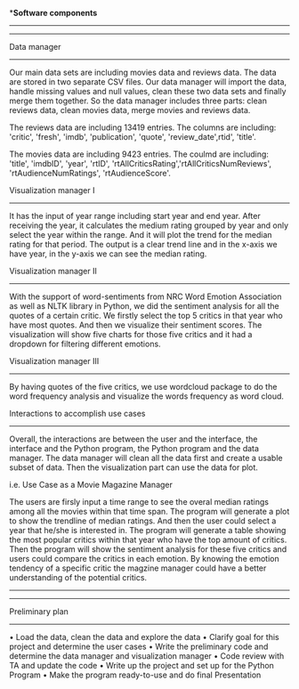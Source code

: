 ***Software components**
____________
____________
Data manager
___________
Our main data sets are including movies data and reviews data. The data are stored in two separate CSV files. Our data manager will import the data, handle missing values and null values, clean these two data sets and finally merge them together. So the data manager includes three parts: clean reviews data, clean movies data, merge movies and reviews data. 

The reviews data are including 13419 entries. The columns are including: 'critic', 'fresh', 'imdb', 'publication', 'quote', 'review_date',rtid', 'title'.

The movies data are including 9423 entries. The coulmd are including: 'title', 'imdbID', 'year', 'rtID', 'rtAllCriticsRating','rtAllCriticsNumReviews', 'rtAudienceNumRatings', 'rtAudienceScore'.

Visualization manager Ⅰ
___________
It has the input of year range including start year and end year. After receiving the year, it calculates the medium rating grouped by year and only select the year within the range. And it will plot the trend for the median rating for that period. The output is a clear trend line and in the x-axis we have year, in the y-axis we can see the median rating.

Visualization manager Ⅱ
___________
With the support of  word-sentiments from NRC Word Emotion Association  as well as NLTK library in Python, we did the sentiment analysis for all the quotes of a certain critic. We firstly select the top 5 critics in that year who have most quotes. And then we visualize their sentiment scores. The visualization will show five charts for those five critics and it had a dropdown for filtering different emotions. 

Visualization manager III
___________
By having quotes of the five critics, we use wordcloud package to do the word frequency analysis and visualize the words frequency as word cloud. 


Interactions to accomplish use cases
___________
Overall, the interactions are between the user and the interface, the interface and the Python program, the Python program and the data manager. The data manager will clean all the data first and create a usable subset of data. Then the visualization part can use the data for plot.

i.e. Use Case as a Movie Magazine Manager

The users are firsly input a time range to see the overal median ratings among all the movies within that time span. The program will generate a plot to show the trendline of median ratings. And then the user could select a year that he/she is interested in. The program will generate a table showing the most popular critics within that year who have the top amount of critics. Then the program will show the sentiment analysis for these five critics and users could compare the critics in each emotion. By knowing the emotion tendency of a specific critic the magzine manager could have a better understanding of the potential critics. 

_____________
_____________
Preliminary plan
___________
•	Load the data, clean the data and explore the data 
•	Clarify goal for this project and determine the user cases 
•	Write the preliminary code and determine the data manager and visualization manager
•	Code review with TA and update the code 
•	Write up the project and set up for the Python Program
•	Make the program ready-to-use and do final Presentation


